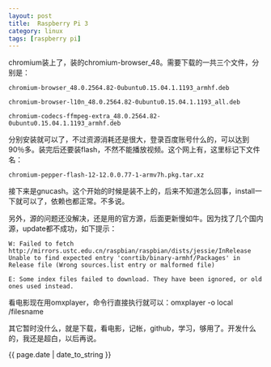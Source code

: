 ```yaml
---
layout: post
title:  Raspberry Pi 3
category: linux
tags: [raspberry pi]
---
```

<p>chromium装上了，装的chromium-browser_48。需要下载的一共三个文件，分别是：</p>
<p><code>chromium-browser_48.0.2564.82-0ubuntu0.15.04.1.1193_armhf.deb</code></p>
<p><code>chromium-browser-l10n_48.0.2564.82-0ubuntu0.15.04.1.1193_all.deb</code></p>
<p><code>chromium-codecs-ffmpeg-extra_48.0.2564.82-0ubuntu0.15.04.1.1193_armhf.deb</code></p>
<p>分别安装就可以了，不过资源消耗还是很大，登录百度账号什么的，可以达到90％多。装完后还要装flash，不然不能播放视频。这个网上有，这里标记下文件名：</p>
<p><code>chromium-pepper-flash-12-12.0.0.77-1-armv7h.pkg.tar.xz</code></p>
<p>接下来是gnucash。这个开始的时候是装不上的，后来不知道怎么回事，install一下就可以了，依赖也都正常。不多说。</p>
<p>另外，源的问题还没解决，还是用的官方源，后面更新慢如牛。因为找了几个国内源，update都不成功，如下提示：</p>
<p><code>W: Failed to fetch http://mirrors.ustc.edu.cn/raspbian/raspbian/dists/jessie/InRelease  Unable to find expected entry 'conrtib/binary-armhf/Packages' in Release file (Wrong sources.list entry or malformed file)</code></p>
<p><code>E: Some index files failed to download. They have been ignored, or old ones used instead.</code></p>
<p>看电影现在用omxplayer，命令行直接执行就可以：omxplayer -o local /filesname</p>
<p>其它暂时没什么，就是下载，看电影，记帐，github，学习，够用了。开发什么的，我还是超白，以后再说。</p>



<p>{{ page.date | date_to_string }}</p>
